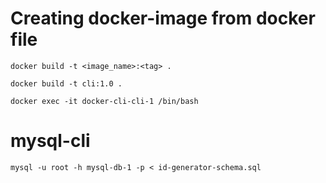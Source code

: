 # Creating docker-image from docker file 

```commandline
docker build -t <image_name>:<tag> .

docker build -t cli:1.0 .

docker exec -it docker-cli-cli-1 /bin/bash
```


# mysql-cli

```commandline
mysql -u root -h mysql-db-1 -p < id-generator-schema.sql
```

